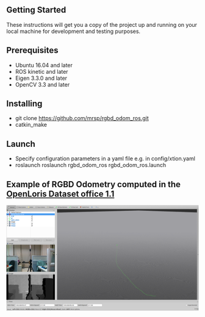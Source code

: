## Getting Started
These instructions will get you a copy of the project up and running on your local machine for development and testing purposes.

## Prerequisites
* Ubuntu 16.04 and later
* ROS kinetic and later
* Eigen 3.3.0 and later
* OpenCV 3.3 and later

## Installing
* git clone https://github.com/mrsp/rgbd_odom_ros.git
* catkin_make

## Launch 
* Specify configuration parameters in a yaml file e.g. in config/xtion.yaml
* roslaunch roslaunch rgbd_odom_ros rgbd_odom_ros.launch

## Example of RGBD Odometry computed in the [OpenLoris Dataset office 1.1](https://lifelong-robotic-vision.github.io/dataset/Data_Object-Recognition.html)
<p float="center">
  <img src="rgbd_odom.png" width="1000" />
</p>
